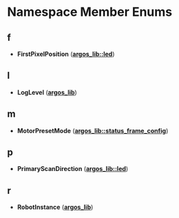 
# Namespace Member Enums



## f

* **FirstPixelPosition** ([**argos\_lib::led**](namespaceargos__lib_1_1led.md))


## l

* **LogLevel** ([**argos\_lib**](namespaceargos__lib.md))


## m

* **MotorPresetMode** ([**argos\_lib::status\_frame\_config**](namespaceargos__lib_1_1status__frame__config.md))


## p

* **PrimaryScanDirection** ([**argos\_lib::led**](namespaceargos__lib_1_1led.md))


## r

* **RobotInstance** ([**argos\_lib**](namespaceargos__lib.md))




